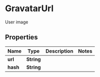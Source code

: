 

# GravatarUrl

User image
## Properties

Name | Type | Description | Notes
------------ | ------------- | ------------- | -------------
**url** | **String** |  | 
**hash** | **String** |  | 



